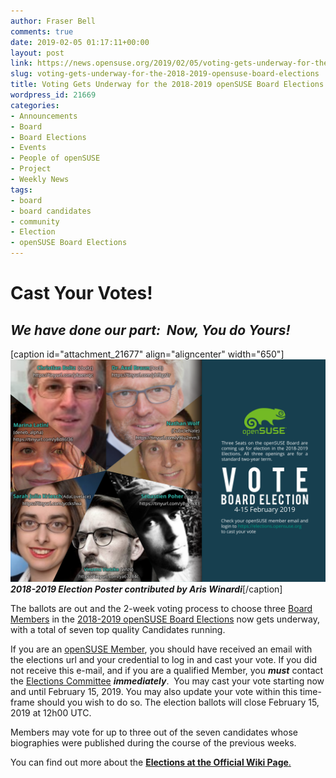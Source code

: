 ```yaml
---
author: Fraser Bell
comments: true
date: 2019-02-05 01:17:11+00:00
layout: post
link: https://news.opensuse.org/2019/02/05/voting-gets-underway-for-the-2018-2019-opensuse-board-elections/
slug: voting-gets-underway-for-the-2018-2019-opensuse-board-elections
title: Voting Gets Underway for the 2018-2019 openSUSE Board Elections
wordpress_id: 21669
categories:
- Announcements
- Board
- Board Elections
- Events
- People of openSUSE
- Project
- Weekly News
tags:
- board
- board candidates
- community
- Election
- openSUSE Board Elections
---
```


# Cast Your Votes!




## _**We have done our part:  Now, You do Yours!**_


[caption id="attachment_21677" align="aligncenter" width="650"][![](/wp-content/uploads/2019/02/2.png)](/wp-content/uploads/2019/02/2.png) _**2018-2019 Election Poster contributed by Aris Winardi**_[/caption]

The ballots are out and the 2-week voting process to choose three [Board Members](https://en.opensuse.org/openSUSE:Board) in the [2018-2019 openSUSE Board Elections](https://en.opensuse.org/openSUSE:Board_election) now gets underway, with a total of seven top quality Candidates running.

If you are an [openSUSE Member](https://en.opensuse.org/openSUSE:Members), you should have received an email with the elections url and your credential to log in and cast your vote. If you did not receive this e-mail, and if you are a qualified Member, you _**must**_ contact the [Elections Committee](mailto:election-officials@opensuse.org) _**immediately**_.  You may cast your vote starting now and until February 15, 2019. You may also update your vote within this time-frame should you wish to do so. The election ballots will close February 15, 2019 at 12h00 UTC.

Members may vote for up to three out of the seven candidates whose biographies were published during the course of the previous weeks.


You can find out more about the [**Elections at the Official Wiki Page**.](https://en.opensuse.org/openSUSE:Board_election)
